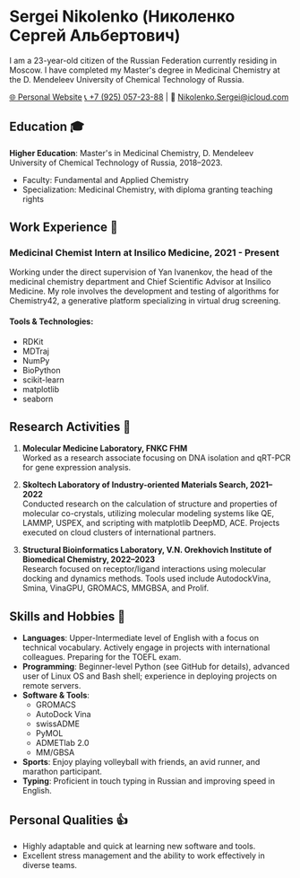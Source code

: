 # Sergei Nikolenko (Николенко Сергей Альбертович)

I am a 23-year-old citizen of the Russian Federation currently residing in Moscow. I have completed my Master's degree in Medicinal Chemistry at the D. Mendeleev University of Chemical Technology of Russia.

[🌐 Personal Website](https://sergeinikolenko.github.io/SergeiNikolenko/)
[📞 +7 (925) 057-23-88](https://t.me/Nikolenko_Sergei) | 📧 Nikolenko.Sergei@icloud.com

## Education 🎓

**Higher Education**: Master's in Medicinal Chemistry, D. Mendeleev University of Chemical Technology of Russia, 2018–2023.
- Faculty: Fundamental and Applied Chemistry
- Specialization: Medicinal Chemistry, with diploma granting teaching rights


## Work Experience 💼

### Medicinal Chemist Intern at Insilico Medicine, 2021 - Present  
Working under the direct supervision of Yan Ivanenkov, the head of the medicinal chemistry department and Chief Scientific Advisor at Insilico Medicine. My role involves the development and testing of algorithms for Chemistry42, a generative platform specializing in virtual drug screening.

#### Tools & Technologies:
- RDKit
- MDTraj
- NumPy
- BioPython
- scikit-learn
- matplotlib
- seaborn

## Research Activities 🔬

1. **Molecular Medicine Laboratory, FNKC FHM**  
Worked as a research associate focusing on DNA isolation and qRT-PCR for gene expression analysis.

2. **Skoltech Laboratory of Industry-oriented Materials Search, 2021–2022**  
Conducted research on the calculation of structure and properties of molecular co-crystals, utilizing molecular modeling systems like QE, LAMMP, USPEX, and scripting with matplotlib DeepMD, ACE. Projects executed on cloud clusters of international partners.

3. **Structural Bioinformatics Laboratory, V.N. Orekhovich Institute of Biomedical Chemistry, 2022–2023**  
Research focused on receptor/ligand interactions using molecular docking and dynamics methods. Tools used include AutodockVina, Smina, VinaGPU, GROMACS, MMGBSA, and Prolif.

## Skills and Hobbies 🧠

- **Languages**: Upper-Intermediate level of English with a focus on technical vocabulary. Actively engage in projects with international colleagues. Preparing for the TOEFL exam.
- **Programming**: Beginner-level Python (see GitHub for details), advanced user of Linux OS and Bash shell; experience in deploying projects on remote servers.
- **Software & Tools**:
  - GROMACS
  - AutoDock Vina
  - swissADME
  - PyMOL
  - ADMETlab 2.0
  - MM/GBSA
- **Sports**: Enjoy playing volleyball with friends, an avid runner, and marathon participant.
- **Typing**: Proficient in touch typing in Russian and improving speed in English.

## Personal Qualities 👍

- Highly adaptable and quick at learning new software and tools.
- Excellent stress management and the ability to work effectively in diverse teams.

